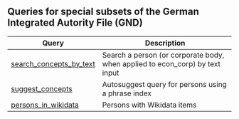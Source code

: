 ## Queries for special subsets of the German Integrated Autority File (GND)

Query | Description
------|------------
[search_concepts_by_text](https://zbw.eu/beta/sparql-lab/?endpoint=https://zbw.eu/beta/sparql/econ_pers/query&queryRef=https://api.github.com/repos/zbw/sparql-queries/contents/econ_pers/search_concepts_by_text.rq) | Search a person (or corporate body, when applied to econ_corp) by text input
[suggest_concepts](https://zbw.eu/beta/sparql-lab/?endpoint=https://zbw.eu/beta/sparql/econ_pers/query&queryRef=https://api.github.com/repos/zbw/sparql-queries/contents/econ_pers/suggest_concepts.rq) | Autosuggest query for persons using a phrase index
[persons_in_wikidata](https://zbw.eu/beta/sparql-lab/?endpoint=https://zbw.eu/beta/sparql/econ_pers/query&queryRef=https://api.github.com/repos/zbw/sparql-queries/contents/econ_pers/persons_in_wikidata.rq) | Persons with Wikidata items

